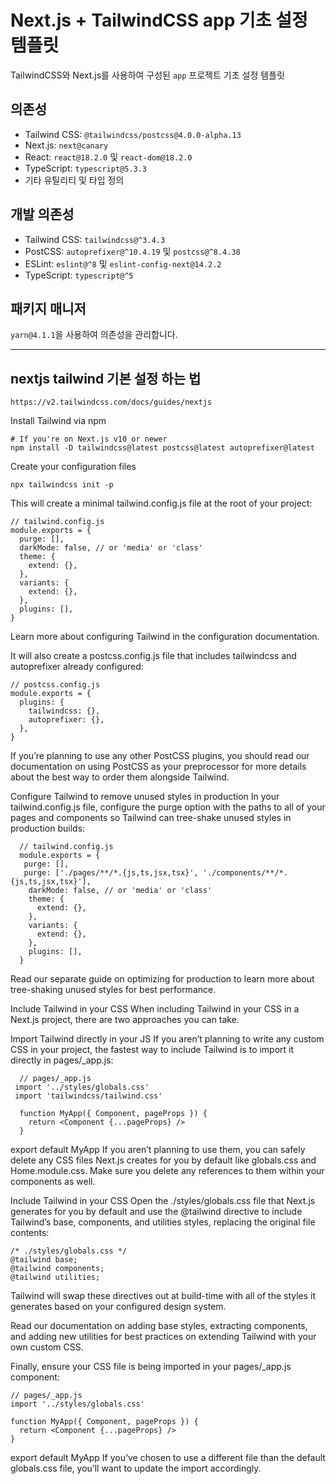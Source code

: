 # Next.js + TailwindCSS app 기초 설정 템플릿

TailwindCSS와 Next.js를 사용하여 구성된 `app` 프로젝트 기초 설정 템플릿

## 의존성

- Tailwind CSS: `@tailwindcss/postcss@4.0.0-alpha.13`
- Next.js: `next@canary`
- React: `react@18.2.0` 및 `react-dom@18.2.0`
- TypeScript: `typescript@5.3.3`
- 기타 유틸리티 및 타입 정의

## 개발 의존성

- Tailwind CSS: `tailwindcss@^3.4.3`
- PostCSS: `autoprefixer@^10.4.19` 및 `postcss@^8.4.38`
- ESLint: `eslint@^8` 및 `eslint-config-next@14.2.2`
- TypeScript: `typescript@^5`

## 패키지 매니저

`yarn@4.1.1`을 사용하여 의존성을 관리합니다.

---

## nextjs tailwind 기본 설정 하는 법

```
https://v2.tailwindcss.com/docs/guides/nextjs
```

Install Tailwind via npm

```
# If you're on Next.js v10 or newer
npm install -D tailwindcss@latest postcss@latest autoprefixer@latest
```

Create your configuration files

```
npx tailwindcss init -p
```

This will create a minimal tailwind.config.js file at the root of your project:

```
// tailwind.config.js
module.exports = {
  purge: [],
  darkMode: false, // or 'media' or 'class'
  theme: {
    extend: {},
  },
  variants: {
    extend: {},
  },
  plugins: [],
}

```

Learn more about configuring Tailwind in the configuration documentation.

It will also create a postcss.config.js file that includes tailwindcss and autoprefixer already configured:

```
// postcss.config.js
module.exports = {
  plugins: {
    tailwindcss: {},
    autoprefixer: {},
  },
}
```

If you’re planning to use any other PostCSS plugins, you should read our documentation on using PostCSS as your preprocessor for more details about the best way to order them alongside Tailwind.

Configure Tailwind to remove unused styles in production
In your tailwind.config.js file, configure the purge option with the paths to all of your pages and components so Tailwind can tree-shake unused styles in production builds:

```
  // tailwind.config.js
  module.exports = {
   purge: [],
   purge: ['./pages/**/*.{js,ts,jsx,tsx}', './components/**/*.{js,ts,jsx,tsx}'],
    darkMode: false, // or 'media' or 'class'
    theme: {
      extend: {},
    },
    variants: {
      extend: {},
    },
    plugins: [],
  }
```

Read our separate guide on optimizing for production to learn more about tree-shaking unused styles for best performance.

Include Tailwind in your CSS
When including Tailwind in your CSS in a Next.js project, there are two approaches you can take.

Import Tailwind directly in your JS
If you aren’t planning to write any custom CSS in your project, the fastest way to include Tailwind is to import it directly in pages/\_app.js:

```
  // pages/_app.js
 import '../styles/globals.css'
 import 'tailwindcss/tailwind.css'

  function MyApp({ Component, pageProps }) {
    return <Component {...pageProps} />
  }
```

export default MyApp
If you aren’t planning to use them, you can safely delete any CSS files Next.js creates for you by default like globals.css and Home.module.css. Make sure you delete any references to them within your components as well.

Include Tailwind in your CSS
Open the ./styles/globals.css file that Next.js generates for you by default and use the @tailwind directive to include Tailwind’s base, components, and utilities styles, replacing the original file contents:

```
/* ./styles/globals.css */
@tailwind base;
@tailwind components;
@tailwind utilities;
```

Tailwind will swap these directives out at build-time with all of the styles it generates based on your configured design system.

Read our documentation on adding base styles, extracting components, and adding new utilities for best practices on extending Tailwind with your own custom CSS.

Finally, ensure your CSS file is being imported in your pages/\_app.js component:

```
// pages/_app.js
import '../styles/globals.css'

function MyApp({ Component, pageProps }) {
  return <Component {...pageProps} />
}
```

export default MyApp
If you’ve chosen to use a different file than the default globals.css file, you’ll want to update the import accordingly.
